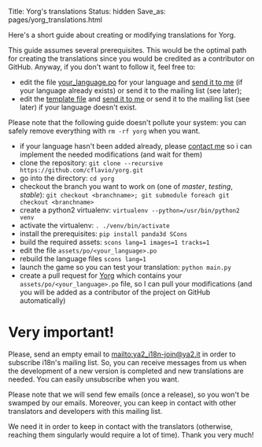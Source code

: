 Title: Yorg's translations
Status: hidden
Save_as: pages/yorg_translations.html

Here's a short guide about creating or modifying translations for Yorg.

This guide assumes several prerequisites. This would be the optimal path for creating the translations since you would be credited as a contributor on GitHub. Anyway, if you don't want to follow it, feel free to:

* edit the file [your_language.po](https://github.com/cflavio/yorg/tree/master/assets/po) for your language and [send it to me]({filename}/pages/about.md) (if your language already exists) or send it to the mailing list (see later);
* edit the [template file](https://github.com/cflavio/yorg/blob/master/assets/po/yorg.pot) and [send it to me]({filename}/pages/about.md) or send it to the mailing list (see later) if your language doesn't exist.

Please note that the following guide doesn't pollute your system: you can safely remove everything with `rm -rf yorg` when you want.

* if your language hasn't been added already, please [contact me]({filename}/pages/about.md) so i can implement the needed modifications (and wait for them)
* clone the repository: `git clone --recursive https://github.com/cflavio/yorg.git`
* go into the directory: `cd yorg`
* checkout the branch you want to work on (one of *master*, *testing*, *stable*): `git checkout <branchname>; git submodule foreach git checkout <branchname>`
* create a python2 virtualenv: `virtualenv --python=/usr/bin/python2 venv`
* activate the virtualenv: `. ./venv/bin/activate`
* install the prerequisites: `pip install panda3d SCons`
* build the required assets: `scons lang=1 images=1 tracks=1`
* edit the file `assets/po/<your_language>.po`
* rebuild the language files `scons lang=1`
* launch the game so you can test your translation: `python main.py`
* create a pull request for [Yorg](https://github.com/cflavio/yorg) which contains your `assets/po/<your_language>.po` file, so I can pull your modifications (and you will be added as a contributor of the project on GitHub automatically)

Very important!
===============

Please, send an empty email to <mailto:ya2_i18n-join@ya2.it> in order to subscribe i18n's mailing list. So, you can receive messages from us when the development of a new version is completed and new translations are needed. You can easily unsubscribe when you want.

Please note that we will send few emails (once a release), so you won't be swamped by our emails. Moreover, you can keep in contact with other translators and developers with this mailing list.

We need it in order to keep in contact with the translators (otherwise, reaching them singularly would require a lot of time). Thank you very much!
